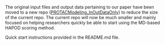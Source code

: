 The original input files and output data pertaining to our paper have been moved to a new repo ([PROTACModeling_InOutDataOnly](https://github.com/JL2021MD/PROTACModeling_InOutDataOnly)) to reduce the size of the current repo. The current repo will now be much smaller and mainly focused on helping researchers quickly be able to start using the MD-based HAPOD scoring method. 

Quick start instructions provided in the README.md file.
